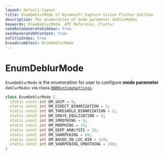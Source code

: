```yaml
---
layout: default-layout
title: EnumDeblurMode of Dynamsoft Capture Vision Flutter Edition
description: The enumeration of mode parameter deblurModes
keywords: EnumDeblurMode, API Reference, Flutter
needAutoGenerateSidebar: true
needGenerateH3Content: true
noTitleIndex: true
breadcrumbText: EnumDeblurMode
---
```


# EnumDeblurMode

`EnumDeblurMode` is the enumeration for user to configure **mode parameter** `deblurModes` via class [`DBRRuntimeSettings`](class-dbr-runtime-settings.md).

```dart
class EnumDeblurMode {
  static const int DM_SKIP = 0;
  static const int DM_DIRECT_BINARIZATION = 1;
  static const int DM_THRESHOLD_BINARIZATION = 2;
  static const int DM_GRAYE_EQULIZATION = 4;
  static const int DM_SMOOTHING = 8;
  static const int DM_MORPHING = 16;
  static const int DM_DEEP_ANALYSIS = 32;
  static const int DM_SHARPENING = 64;
  static const int DM_BASED_ON_LOC_BIN = 128;
  static const int DM_SHARPENING_SMOOTHING = 256;
}
```
